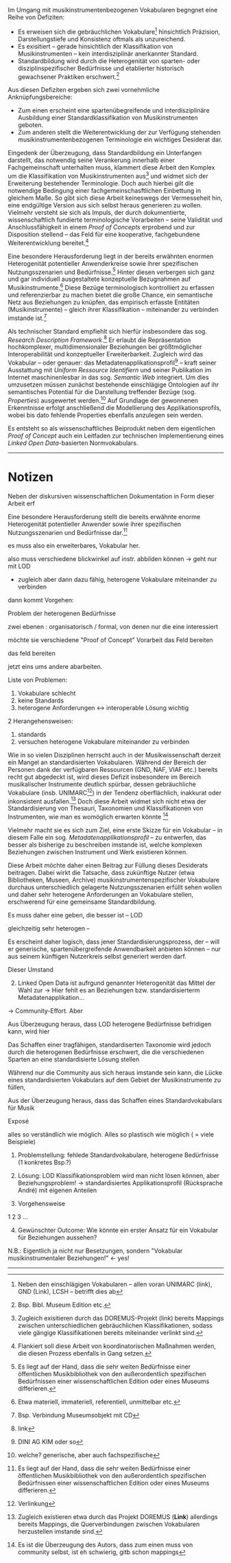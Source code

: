 Im Umgang mit musikinstrumentenbezogenen Vokabularen begngnet eine Reihe von Defiziten:
* Es erweisen sich die gebräuchlichen Vokabulare[^036d] hinsichtlich Präzision, Darstellungstiefe und Konsistenz oftmals als unzureichend.
* Es exisitiert – gerade hinsichtlich der Klassifikation von Musikinstrumenten – kein interdisziplinär anerkannter Standard.
* Standardbildung wird durch die Heterogenität von sparten- oder disziplinspezifischer Bedürfnisse und etablierter historisch gewachsener Praktiken erschwert.[^0455]

Aus diesen Defiziten ergeben sich zwei vornehmliche Anknüpfungsbereiche:
* Zum einen erscheint eine spartenübegreifende und interdisziplinäre Ausbildung einer Standardklassifikation von Musikinstrumenten geboten.
* Zum anderen stellt die Weiterentwicklung der zur Verfügung stehenden musikinstrumentenbezogenen Terminologie ein wichtiges Desiderat dar.

Eingedenk der Überzeugung, dass Standardbildung ein Unterfangen darstellt, das notwendig seine Verankerung innerhalb einer Fachgemeinschaft unterhalten muss, klammert diese Arbeit den Komplex um die Klassifikation von Musikinstrumenten aus[^9db5] und widmet sich der Erweiterung bestehender Terminologie. Doch auch hierbei gilt die notwendige Bedingung einer fachgemeinschasftlichen Einbettung in gleichem Maße. So gibt sich diese Arbeit keineswegs der Vermesseheit hin, eine endgültige Version aus sich selbst heraus generieren zu wollen. Vielmehr versteht sie sich als Impuls, der durch dokumentierte, wissenschaftlich fundierte terminologische Vorarbeiten – seine Validität und Anschlussfähigkeit in einem *Proof of Concepts* erprobend und zur Disposition stellend – das Feld für eine kooperative, fachgebundene Weiterentwicklung bereitet.[^eb9a]

Eine besondere Herausforderung liegt in der bereits erwähnten enormen Heterogenität potentieller Anwenderkreise sowie ihrer spezifischen Nutzungsszenarien und Bedürfnisse.[^670b] Hinter diesen verbergen sich ganz und gar individuell ausgestaltete konzeptuelle Bezugnahmen auf Musikinstrumente.[^8e5b] Diese Bezüge terminologisch kontrolliert zu erfassen und referenzierbar zu machen bietet die große Chance, ein semantische Netz aus Beziehungen zu knüpfen, das empirisch erfasste Entitäten (Musikinstrumente) – gleich ihrer Klassifikation – miteinander zu verbinden imstande ist.[^5637]

Als technischer Standard empfiehlt sich hierfür insbesondere das sog. *Research Description Framework*.[^263b] Er erlaubt die Repräsentation hochkomplexer, multidimensionaler Beziehungen bei größtmöglicher Interoperabilität und konzeptueller Erweiterbarkeit. Zugleich wird das Vokabular – oder genauer: das Metadatenapplikationsprofil[^5cb5] – kraft seiner Ausstattung mit *Uniform Ressource Identifiern* und seiner Publikation im Internet maschinenlesbar in das sog. *Semantic Web* integriert. Um dies umzusetzen müssen zunächst bestehende einschlägige Ontologien auf ihr semantisches Potential für die Darstellung treffender Bezüge (sog. *Properties*) ausgewertet werden.[^d6e8] Auf Grundlage der gewonnenen Erkenntnisse erfolgt anschließend die Modellierung des Applikationsprofils, wobei bis dato fehlende Properties ebenfalls anzulegen sein werden.

Es entsteht so als wissenschaftliches Beiprodukt neben dem eigentlichen *Proof of Concept* auch ein Leitfaden zur technischen Implementierung eines *Linked Open Data*-basierten Normvokabulars.

---
# Notizen

Neben der diskursiven wissenschaftlichen Dokumentation in Form dieser Arbeit erf



Eine besondere Herausforderung stellt die bereits erwähnte enorme Heterogenität potentieller Anwender sowie ihrer spezifischen Nutzungsszenarien und Bedürfnisse dar.[^670b]

es muss also ein erweiterbares, Vokabular her.

also muss verschiedene blickwinkel auf instr. abbilden können -> geht nur mit LOD
- zugleich aber dann dazu fähig, heterogene Vokabulare miteinander zu verbinden


dann kommt Vorgehen:




Problem der heterogenen Bedürfnisse

zwei ebenen : organisatorisch / formal, von denen nur die eine interessiert






















möchte sie verschiedene  "Proof of Concept" Vorarbeit das Feld bereiten


das feld bereiten

jetzt eins ums andere abarbeiten.













Liste von Problemen:

1. Vokabulare schlecht
2. keine Standards
3. heterogene Anforderungen <-> interoperable Lösung wichtig

2 Herangehensweisen:
1. standards
2. versuchen heterogene Vokabulare miteinander zu verbinden










Wie in so vielen Disziplinen herrscht auch in der Musikwissenschaft derzeit ein Mangel an standardisierten Vokabularen. Während der Bereich der Personen dank der verfügbaren Ressourcen (GND, NAF, VIAF etc.) bereits recht gut abgedeckt ist, wird dieses Defizit insbesondere im Bereich musikalischer Instrumente deutlich spürbar, dessen gebräuchliche Vokabulare (insb. UNIMARC[^16ea]) in der Tendenz oberflächlich, inakkurat oder inkonsistent ausfallen.[^4360] Doch diese Arbeit widmet sich nicht etwa der Standardisierung von Thesauri, Taxonomien und Klassifikationen von Instrumenten, wie man es womöglich erwarten könnte [^3ae0]

Vielmehr macht sie es sich zum Ziel, eine erste Skizze für ein Vokabular – in diesem Falle ein sog. *Metadatenapplikationsprofil* – zu entwerfen, das besser als bisherige zu beschreiben imstande ist, welche komplexen Beziehungen zwischen Instrument und Werk existieren können.




Diese Arbeit möchte daher einen Beitrag zur Füllung dieses Desiderats beitragen. Dabei wirkt die Tatsache, dass zukünftige Nutzer (etwa Bibliotheken, Museen, Archive) musikinstrumentenspezifischer Vokabulare durchaus unterschiedlich gelagerte Nutzungsszenarien erfüllt sehen wollen und daher sehr heterogene Anforderungen an Vokabulare stellen, erschwerend für eine gemeinsame Standardbildung.

Es muss daher eine geben, die besser ist – LOD

gleichzeitig sehr heterogen –


 Es erscheint daher logisch, dass jener Standardisierungsprozess, der – will er generische, spartenübergreifende Anwendbarkeit anbieten können – nur aus seinem künftigen Nutzerkreis selbst generiert werden darf.

Dieser Umstand

2. Linked Open Data ist aufrgund genannter Heterogenität das Mittel der Wahl zur
-> Hier fehlt es an Beziehungen bzw. standardisierterm Metadatenapplikation...


-> Community-Effort. Aber

Aus Überzeugung heraus, dass LOD heterogene Bedürfnisse befridigen kann, wird hier





Das Schaffen einer tragfähigen, standardiserten Taxonomie wird jedoch durch die heterogenen Bedürfnisse erschwert, die die verschiedenen Sparten an eine standardisierte Lösung stellen

Während nur die Community aus sich heraus imstande sein kann, die Lücke eines standardisierten Vokabulars auf dem Gebiet der Musikinstrumente zu füllen,

Aus der Überzeugung heraus, dass das Schaffen eines Standardvokabulars für Musik





Exposé

alles so verständlich wie möglich. Alles so plastisch wie möglich ( = viele Beispiele)


1. Problemstellung: fehlede Standardvokabulare, heterogene Bedürfnisse (1 konkretes Bsp.?)

2. Lösung: LOD
Klassifikationsproblem wird man nicht lösen können, aber Beziehungsproblem!
-> standardisiertes Applikationsprofil (Rücksprache André) mit eigenen Anteilen

3. Vorgehensweise

  1
  2
  3
  ...

4. Gewünschter Outcome: Wie könnte ein erster Ansatz für ein Vokabular für Beziehungen aussehen?




N.B.: Eigentlich ja nicht nur Besetzungen, sondern "Vokabular musikinstrumentaler Beziehungen!" <- yes!


---


[^16ea]: Verlinkung

[^4360]: Zugleich existieren etwa durch das Projekt DOREMUS (**Link**) allerdings bereits Mappings, die Querverbindungen zwischen Vokabularen herzustellen imstande sind.

[^3ae0]: Es ist die Überzeugung des Autors, dass zum einen muss von community selbst, ist eh schwierig, gitb schon mappings

[^9db5]: Zugleich exisitieren durch das DOREMUS-Projekt (link) bereits Mappings zwischen unterschiedlichen gebräuchlichen Klassifikationen, sodass viele gängige Klassifikationen bereits miteinander verlinkt sind.

[^036d]: Neben den einschlägigen Vokabularen – allen voran UNIMARC (link), GND (Link), LCSH – betrifft dies ab

[^eb9a]: Flankiert soll diese Arbeit von koordinatorischen Maßnahmen werden, die diesen Prozess ebenfalls in Gang setzen.

[^0455]: Bsp. Bibl. Museum Edition etc.

[^670b]: Es liegt auf der Hand, dass die sehr weiten Bedürfnisse einer öffentlichen Musikbibliothek von den außerordentlich spezifischen Bedürfnissen einer wissenschaftlichen Edition oder eines Museums differieren.

[^8e5b]: Etwa materiell, immateriell, referentiell, unmittelbar etc.

[^263b]: link

[^5cb5]: DINI AG KIM oder so

[^d6e8]: welche? generische, aber auch fachspezifische

[^5637]: Bsp. Verbindung Museumsobjekt mit CD
